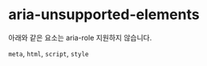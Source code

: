 # aria-unsupported-elements

아래와 같은 요소는  aria-role 지원하지 않습니다.

`meta`, `html`, `script`, `style`

<meta> <style role   aria-checked>